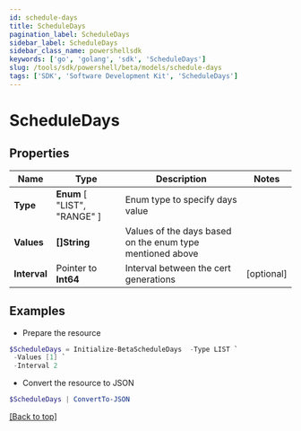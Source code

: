 ```yaml
---
id: schedule-days
title: ScheduleDays
pagination_label: ScheduleDays
sidebar_label: ScheduleDays
sidebar_class_name: powershellsdk
keywords: ['go', 'golang', 'sdk', 'ScheduleDays'] 
slug: /tools/sdk/powershell/beta/models/schedule-days
tags: ['SDK', 'Software Development Kit', 'ScheduleDays']
---
```



# ScheduleDays

## Properties

Name | Type | Description | Notes
------------ | ------------- | ------------- | -------------
**Type** |   **Enum** [  "LIST",    "RANGE" ] | Enum type to specify days value | 
**Values** |  **[]String** | Values of the days based on the enum type mentioned above | 
**Interval** |  Pointer to **Int64** | Interval between the cert generations | [optional] 

## Examples

- Prepare the resource
```powershell
$ScheduleDays = Initialize-BetaScheduleDays  -Type LIST `
 -Values [1] `
 -Interval 2
```

- Convert the resource to JSON
```powershell
$ScheduleDays | ConvertTo-JSON
```


[[Back to top]](#) 


